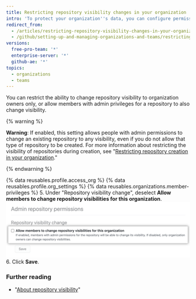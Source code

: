 ```yaml
---
title: Restricting repository visibility changes in your organization
intro: 'To protect your organization''s data, you can configure permissions for changing repository visibility in your organization.'
redirect_from:
  - /articles/restricting-repository-visibility-changes-in-your-organization
  - /github/setting-up-and-managing-organizations-and-teams/restricting-repository-visibility-changes-in-your-organization
versions:
  free-pro-team: '*'
  enterprise-server: '*'
  github-ae: '*'
topics:
  - organizations
  - teams
---
```


You can restrict the ability to change repository visibility to organization owners only, or allow members with admin privileges for a repository to also change visibility.

{% warning %}

**Warning**: If enabled, this setting allows people with admin permissions to change an existing repository to any visibility, even if you do not allow that type of repository to be created. For more information about restricting the visibility of repositories during creation, see "[Restricting repository creation in your organization](/articles/restricting-repository-creation-in-your-organization)."

{% endwarning %}


{% data reusables.profile.access_org %}
{% data reusables.profile.org_settings %}
{% data reusables.organizations.member-privileges %}
5. Under "Repository visibility change", deselect **Allow members to change repository visibilities for this organization**.
![Checkbox to allow members to change repository visibility](/assets/images/help/organizations/disallow-members-to-change-repo-visibility.png)
6. Click **Save**.

### Further reading

- "[About repository visibility](/github/creating-cloning-and-archiving-repositories/about-repository-visibility)"
